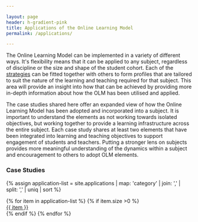 ```yaml
---

layout: page
header: h-gradient-pink
title: Applications of the Online Learning Model
permalink: /applications/

---
```


The Online Learning Model can be implemented in a variety of different ways. It's flexibility means that it can be applied to any subject, regardless of discipline or the size and shape of the student cohort. Each of the [strategies]({{site.baseurl}}/strategies) can be fitted together with others to form profiles that are tailored to suit the nature of the learning and teaching required for that subject. This area will provide an insight into how that can be achieved by providing more in-depth information about how the OLM has been utilised and applied.

The case studies shared here offer an expanded view of how the Online Learning Model has been adopted and incorporated into a subject. It is important to understand the elements as not working towards isolated objectives, but working together to provide a learning infrastructure across the entire subject. Each case study shares at least two elements that have been integrated into learning and teaching objectives to support engagement of students and teachers. Putting a stronger lens on subjects provides more meaningful understanding of the dynamics within a subject and encouragement to others to adopt OLM elements.


### Case Studies

{% assign application-list =  site.applications | map: 'category' | join: ','  | split: ',' | uniq | sort %}
<div class="box-container-rows extra-padding">
  {% for item in application-list %}
    {% if item.size >0 %}
      <a href="{{ site.baseurl }}/applications/{{ item | slugify }}/">
        <div class="box gradient-purple white">{{ item }}</div>
      </a>
    {% endif %}
  {% endfor %}
</div>
